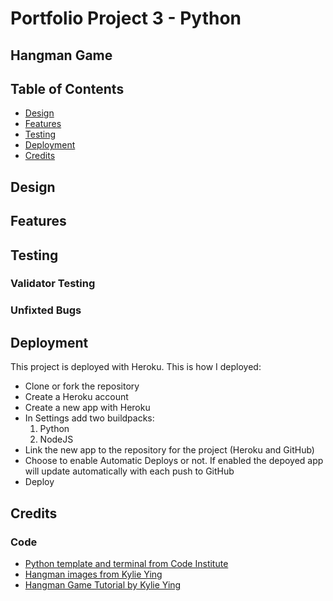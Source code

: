 # Portfolio Project 3 - Python
## Hangman Game
## Table of Contents 
* [Design](#design)
* [Features](#features)
* [Testing](#testing)
* [Deployment](#deployment)
* [Credits](#credits)
## Design
## Features 
## Testing 
### Validator Testing 
### Unfixted Bugs
## Deployment
This project is deployed with Heroku. This is how I deployed: 
* Clone or fork the repository
* Create a Heroku account
* Create a new app with Heroku
* In Settings add two buildpacks:
  1. Python
  2. NodeJS
* Link the new app to the repository for the project (Heroku and GitHub)
* Choose to enable Automatic Deploys or not. If enabled the depoyed app will update automatically with each push to GitHub
* Deploy
## Credits
### Code 
* [Python template and terminal from Code Institute](https://github.com/Code-Institute-Org/p3-template)
* [Hangman images from Kylie Ying](https://github.com/kying18/hangman/blob/master/hangman_visual.py)
* [Hangman Game Tutorial by Kylie Ying](https://www.youtube.com/watch?v=8ext9G7xspg&t=1465s)
  
